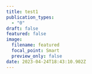 ```yaml
---
title: test1
publication_types:
  - "0"
draft: false
featured: false
image:
  filename: featured
  focal_point: Smart
  preview_only: false
date: 2023-04-24T18:43:10.902Z
---
```

